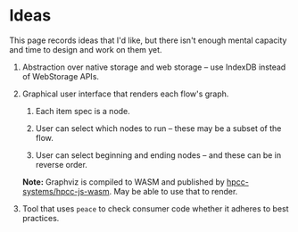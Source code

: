 # Ideas

This page records ideas that I'd like, but there isn't enough mental capacity and time to design and work on them yet.

1. Abstraction over native storage and web storage &ndash; use IndexDB instead of WebStorage APIs.
2. Graphical user interface that renders each flow's graph.

    1. Each item spec is a node.
    2. User can select which nodes to run &ndash; these may be a subset of the flow.
    3. User can select beginning and ending nodes &ndash; and these can be in reverse order.

        <!--  -->

    **Note:** Graphviz is compiled to WASM and published by [hpcc-systems/hpcc-js-wasm](https://github.com/hpcc-systems/hpcc-js-wasm). May be able to use that to render.

3. Tool that uses `peace` to check consumer code whether it adheres to best practices.
